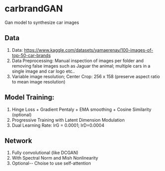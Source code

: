 # carbrandGAN
Gan model to synthesize car images

## Data
1. Data: https://www.kaggle.com/datasets/yamaerenay/100-images-of-top-50-car-brands
2. Data Preprocessing: Manual inspection of images per folder and removing false images such as Jaguar the animal; multiple cars in a single image and car logo etc..
3. Variable image resolution; Center Crop: 256 x 158 (preserve aspect ratio to mean image resolution)
## Model Training:
1. Hinge Loss  + Gradient Pentaly + EMA smoothing + Cosine Similarity (optional)
2. Progressive Training with Latent Dimension Modulation
3. Dual Learning Rate: lrG = 0.0001; lrD=0.0004
## Network
1. Fully convolutional (like DCGAN)
2. With Spectral Norm and Mish Nonlinearity
3. Optional-- Choise to use self-attention

